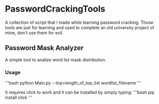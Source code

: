 # PasswordCrackingTools

A collection of script that I made while learning password cracking. Those tools are just for learning and used to complete an old university project of mine, don't use them for evil.

## Password Mask Analyzer

A simple tool to analize word list mask distribution.

### Usage

'''bash
python Main.py --top=length_of_top_list wordlist_filename
'''

It requires click to work and it can be installed by simply typing:
'''bash
pip install click
'''
